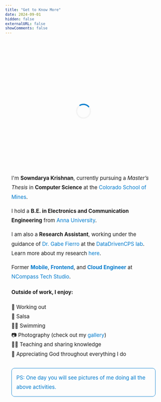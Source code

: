 ```yaml
---
title: "Get to Know More"
date: 2024-09-01
hidden: false
externalURL: false
showComments: false
---
```


<div style="max-width: 720px; margin: 0 auto; padding: 30px 0;">
    <!-- Image Loader -->
    <div id="image-loader" style="width: 100%; display: flex; justify-content: center; align-items: center; height: 400px;">
        <div class="spinner" style="border: 4px solid #f3f3f3; border-radius: 50%; border-top: 4px solid #007acc; width: 40px; height: 40px; animation: spin 2s linear infinite;"></div>
    </div>
    <div id="image-container" style="display: none; width: 100%; max-height: 400px; margin-bottom: 20px;">
        <img id="profile-image" src="/images/d.jpeg" alt="Sowndarya Krishnan" style="width: 100%; height: auto; object-fit: cover; object-position: center; border-radius: 12px; box-shadow: 0px 6px 12px rgba(0, 0, 0, 0.1);">
    </div>
    <div style="padding: 0 20px;">
        <p style="font-size: 1.05rem; line-height: 1.8em; margin: 0 0 15px 0;">
            I'm <strong>Sowndarya Krishnan</strong>, currently pursuing a <em>Master’s Thesis</em> in <strong>Computer Science</strong> at the <a href="https://www.mines.edu/" style="color: #007acc; text-decoration: none;">Colorado School of Mines</a>.
        </p>
        <p style="font-size: 1.05rem; line-height: 1.8em; margin: 0 0 15px 0;">
            I hold a <strong>B.E. in Electronics and Communication Engineering</strong> from <a href="https://www.annauniv.edu/" target="_blank" style="color: #007acc; text-decoration: none;">Anna University</a>.
        </p>
        <p style="font-size: 1.05rem; line-height: 1.8em; margin: 0 0 15px 0;">
    I am also a <strong>Research Assistant</strong>, working under the guidance of <a href="https://gtf.fyi/" style="color: #007acc; text-decoration: none;">Dr. Gabe Fierro</a> at the <a href="https://datadrivencps.github.io/website/" style="color: #007acc; text-decoration: none;">DataDrivenCPS lab</a>. Learn more about my research <a href="/research/" style="color: #007acc; text-decoration: none;">here</a>.
</p>
        <p style="font-size: 1.05rem; line-height: 1.8em; margin: 0 0 15px 0;">
            Former <strong style="color: #007acc;">Mobile</strong>, <strong style="color: #007acc;">Frontend</strong>, and <strong style="color: #007acc;">Cloud Engineer</strong> at <a href="https://ncompass.inc/" target="_blank" style="color: #007acc; text-decoration: none;">NCompass Tech Studio</a>.
        </p>
        <div style="font-size: 1.05rem; line-height: 1.8em; margin-top: 20px;">
            <strong>Outside of work, I enjoy:</strong>
            <ul style="list-style-type: none; padding-left: 0;">
                <li>💪 Working out</li>
                <li>💃 Salsa</li>
                <li>🏊‍♀️ Swimming</li>
                <li>📷 Photography (check out my <a href="/gallery/" style="color: #007acc; text-decoration: none;">gallery</a>)</li>
                <li>👩‍🏫 Teaching and sharing knowledge</li>
                <li>🙏 Appreciating God throughout everything I do</li>
            </ul>
        </div>
        <div style="margin-top: 30px; padding: 15px; border: 1px solid #007acc; border-radius: 10px;">
            <p style="font-size: 1.05rem; line-height: 1.8em; color: #007acc; margin: 0;">
                PS: One day you will see pictures of me doing all the above activities.
            </p>
        </div>
    </div>
</div>



<!-- JavaScript to handle image loading -->
<!-- JavaScript to handle image loading properly -->
<script>
  document.addEventListener('DOMContentLoaded', function() {
      const image = document.getElementById('profile-image');
      const loader = document.getElementById('image-loader');
      const container = document.getElementById('image-container');

      // Check if the image is cached and fully loaded already
      if (image.complete) {
          loader.style.display = 'none';
          container.style.display = 'block';
      } else {
          // If the image is not yet loaded
          image.onload = function() {
              loader.style.display = 'none'; // Hide the loader
              container.style.display = 'block'; // Show the image container
          };
      }
  });
</script>

<!-- Loader animation style -->
<style>
  @keyframes spin {
      0% { transform: rotate(0deg); }
      100% { transform: rotate(360deg); }
  }
  
  /* Ensure image is responsive and maintains proper aspect ratio */
  @media (max-width: 768px) {
    div[style*="max-width: 720px"] {
      padding: 0 10px; /* Slightly reduce padding on smaller screens */
    }

    div[style*="max-height: 400px"] {
      max-height: 250px; /* Adjust image height for smaller screens */
    }

    img {
      border-radius: 12px;
      box-shadow: 0px 4px 8px rgba(0, 0, 0, 0.1); /* Slightly reduced shadow on smaller screens */
    }

    div[style*="padding: 0 20px"] {
      padding: 0 15px; /* Slightly reduce padding for text */
    }
  }
</style>